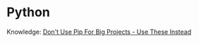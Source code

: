 # Python
Knowledge: [Don't Use Pip For Big Projects - Use These Instead](https://youtu.be/jVcN49sHbBQ)

